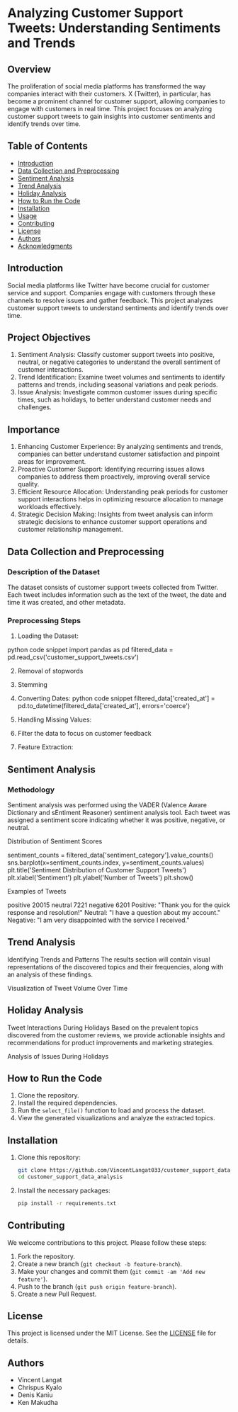 # Analyzing Customer Support Tweets: Understanding Sentiments and Trends


## Overview
The proliferation of social media platforms has transformed the way companies interact with their customers. X (Twitter), in particular, has become a prominent channel for customer support, allowing companies to engage with customers in real time. This project focuses on analyzing customer support tweets to gain insights into customer sentiments and identify trends over time.

## Table of Contents
- [Introduction](##introduction)
- [Data Collection and Preprocessing](#Data-Collection-and-Preprocessing)
- [Sentiment Analysis](#SentimentAnalysis)
- [Trend Analysis](#Trend-Analysis)
- [Holiday Analysis](#Holiday-Analysis)
- [How to Run the Code](#how-to-run-the-code)
- [Installation](#installation)
- [Usage](#usage)
- [Contributing](#contributing)
- [License](#license)
- [Authors](#authors)
- [Acknowledgments](#acknowledgments)

## Introduction
Social media platforms like Twitter have become crucial for customer service and support. Companies engage with customers through these channels to resolve issues and gather feedback. This project analyzes customer support tweets to understand sentiments and identify trends over time.

## Project Objectives
1. Sentiment Analysis: Classify customer support tweets into positive, neutral, or negative categories to understand the overall sentiment of customer interactions.
2. Trend Identification: Examine tweet volumes and sentiments to identify patterns and trends, including seasonal variations and peak periods.
3. Issue Analysis: Investigate common customer issues during specific times, such as holidays, to better understand customer needs and challenges.

## Importance

1. Enhancing Customer Experience: By analyzing sentiments and trends, companies can better understand customer satisfaction and pinpoint areas for improvement.
2. Proactive Customer Support: Identifying recurring issues allows companies to address them proactively, improving overall service quality.
3. Efficient Resource Allocation: Understanding peak periods for customer support interactions helps in optimizing resource allocation to manage workloads effectively.
4. Strategic Decision Making: Insights from tweet analysis can inform strategic decisions to enhance customer support operations and customer relationship management.

## Data Collection and Preprocessing
### Description of the Dataset

The dataset consists of customer support tweets collected from Twitter. Each tweet includes information such as the text of the tweet, the date and time it was created, and other metadata.

### Preprocessing Steps

1. Loading the Dataset:

python code snippet
import pandas as pd
filtered_data = pd.read_csv('customer_support_tweets.csv')

2. Removal of stopwords
3. Stemming
4. Converting Dates:
python code snippet
filtered_data['created_at'] = pd.to_datetime(filtered_data['created_at'], errors='coerce')
5. Handling Missing Values:


6. Filter the data to focus on customer feedback
7. Feature Extraction:


## Sentiment Analysis
### Methodology

Sentiment analysis was performed using the VADER (Valence Aware Dictionary and sEntiment Reasoner) sentiment analysis tool. Each tweet was assigned a sentiment score indicating whether it was positive, negative, or neutral.

Distribution of Sentiment Scores

sentiment_counts = filtered_data['sentiment_category'].value_counts()
sns.barplot(x=sentiment_counts.index, y=sentiment_counts.values)
plt.title('Sentiment Distribution of Customer Support Tweets')
plt.xlabel('Sentiment')
plt.ylabel('Number of Tweets')
plt.show()

Examples of Tweets

positive    20015
neutral      7221
negative     6201
Positive: "Thank you for the quick response and resolution!"
Neutral: "I have a question about my account."
Negative: "I am very disappointed with the service I received."

## Trend Analysis
Identifying Trends and Patterns
The results section will contain visual representations of the discovered topics and their frequencies, along with an analysis of these findings.

Visualization of Tweet Volume Over Time

## Holiday Analysis
Tweet Interactions During Holidays
Based on the prevalent topics discovered from the customer reviews, we provide actionable insights and recommendations for product improvements and marketing strategies.

Analysis of Issues During Holidays


## How to Run the Code
1. Clone the repository.
2. Install the required dependencies.
3. Run the `select_file()` function to load and process the dataset.
4. View the generated visualizations and analyze the extracted topics.

## Installation
1. Clone this repository:
    ```bash
    git clone https://github.com/VincentLangat033/customer_support_data_analysis.git
    cd customer_support_data_analysis
    ```
2. Install the necessary packages:
    ```bash
    pip install -r requirements.txt
    ```
<!--
## Usage
--1. Run the script:
    ```bash
    python .py
    ```
2. Select the dataset file when prompted.
3. The script will preprocess the data, perform topic modeling, and display visualizations of the discovered topics.
-->
<!-- wewew
wewr -->
## Contributing
We welcome contributions to this project. Please follow these steps:
1. Fork the repository.
2. Create a new branch (`git checkout -b feature-branch`).
3. Make your changes and commit them (`git commit -am 'Add new feature'`).
4. Push to the branch (`git push origin feature-branch`).
5. Create a new Pull Request.

## License
This project is licensed under the MIT License. See the [LICENSE](LICENSE) file for details.

## Authors
- Vincent Langat
- Chrispus Kyalo
- Denis Kaniu
- Ken Makudha


